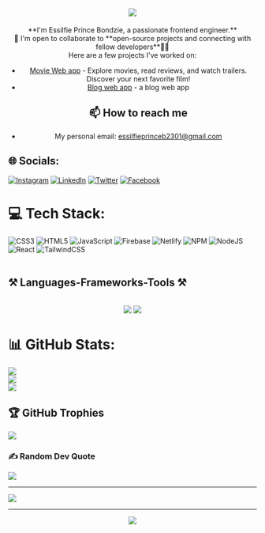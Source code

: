 <h1 align="center">
    <img src="https://readme-typing-svg.herokuapp.com/?font=Righteous&size=35&center=true&vCenter=true&width=500&height=70&duration=4000&color=green&lines=Essilfie+Prince+Here!+👋;+Welcome+to+my+space!+🤗+✨;" />
</h1>



<!--
**pbessilfie/pbessilfie** is a ✨ _special_ ✨ repository because its `README.md` (this file) appears on your GitHub profile.

Here are some ideas to get you started:

- 🔭 I’m currently working on ...
- 🌱 I’m currently learning ...
- 👯 I’m looking to collaborate on ...
- 🤔 I’m looking for help with ...
- 💬 Ask me about ...
- 📫 How to reach me: ...
- 😄 Pronouns: ...
- ⚡ Fun fact: ...

## Projects


-->
<div align = "center">
**I'm Essilfie Prince Bondzie, a passionate frontend engineer.**
  <br/>
🤝 I'm open to collaborate to **open-source projects and connecting with fellow developers**👨‍💻
  <br/>
  Here are a few projects I've worked on:

- [Movie Web app](https://github.com/pbessilfie/CineSpectra-Movie-Website-.git) - Explore movies, read reviews, and watch trailers. Discover your next favorite film!
- [Blog web app](https://github.com/pbessilfie/BitBlogHub.git) - a blog web app
  <br/>
  ## 📫 How to reach me
* My personal email: essilfieprinceb2301@gmail.com
  
</div>



## 🌐 Socials:
[![Instagram](https://img.shields.io/badge/Instagram-%23E4405F.svg?logo=Instagram&logoColor=white)](https://instagram.com/paa_kow_2301) [![LinkedIn](https://img.shields.io/badge/LinkedIn-%230077B5.svg?logo=linkedin&logoColor=white)](https://linkedin.com/in/prince-essilfie-bondzie-600aa322a/) [![Twitter](https://img.shields.io/badge/Twitter-%231DA1F2.svg?logo=Twitter&logoColor=white)](https://twitter.com/@paakow_2301) [![Facebook](https://img.shields.io/badge/Facebook-%231DA1F2.svg?logo=Facebook&logoColor=white)](https://facebook.com/prince.essilfiebondzie) 

# 💻 Tech Stack:
![CSS3](https://img.shields.io/badge/css3-%231572B6.svg?style=for-the-badge&logo=css3&logoColor=white) ![HTML5](https://img.shields.io/badge/html5-%23E34F26.svg?style=for-the-badge&logo=html5&logoColor=white) ![JavaScript](https://img.shields.io/badge/javascript-%23323330.svg?style=for-the-badge&logo=javascript&logoColor=%23F7DF1E)   ![Firebase](https://img.shields.io/badge/firebase-%23039BE5.svg?style=for-the-badge&logo=firebase) ![Netlify](https://img.shields.io/badge/netlify-%23000000.svg?style=for-the-badge&logo=netlify&logoColor=#00C7B7)  ![NPM](https://img.shields.io/badge/NPM-%23000000.svg?style=for-the-badge&logo=npm&logoColor=white) ![NodeJS](https://img.shields.io/badge/node.js-6DA55F?style=for-the-badge&logo=node.js&logoColor=white) ![React](https://img.shields.io/badge/react-%2320232a.svg?style=for-the-badge&logo=react&logoColor=%2361DAFB) ![TailwindCSS](https://img.shields.io/badge/tailwindcss-%2338B2AC.svg?style=for-the-badge&logo=tailwind-css&logoColor=white)  
<br/>
<h2 align="left">⚒️ Languages-Frameworks-Tools ⚒️</h2>

<br>

<div align="center">
    <img src="https://skillicons.dev/icons?i=figma,html,css,js,react,git,github,wordpress" />
    <img src="https://skillicons.dev/icons?i=nextjs,python,java,cs,cpp,mysql,vscode" /><br>
</div>

# 📊 GitHub Stats:
![](https://github-readme-stats.vercel.app/api?username=pbessilfie&theme=dark&hide_border=true&include_all_commits=false&count_private=true)<br/>
![](https://github-readme-streak-stats.herokuapp.com/?user=pbessilfie&theme=dark&hide_border=true)<br/>
![](https://github-readme-stats.vercel.app/api/top-langs/?username=pbessilfie&theme=dark&hide_border=true&include_all_commits=false&count_private=true&layout=compact)

## 🏆 GitHub Trophies
![](https://github-profile-trophy.vercel.app/?username=pbessilfie&theme=radical&no-frame=true&no-bg=true&margin-w=4)

### ✍️ Random Dev Quote
![](https://quotes-github-readme.vercel.app/api?type=horizontal&theme=radical)


---
[![](https://visitcount.itsvg.in/api?id=pbessilfie&icon=0&color=0)](https://visitcount.itsvg.in)

<hr/>

<div align="center">
    <img src="https://readme-typing-svg.herokuapp.com/?font=Righteous&size=25&center=true&vCenter=true&width=500&height=60&duration=4000&lines=Thank+you+for+the+visit!+🙏;+See+you+another+time!+😊;+Byeee!+👋" />
</div>

<!-- Proudly created with GPRM ( https://gprm.itsvg.in ) -->
